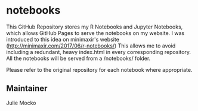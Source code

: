 # notebooks
This GitHub Repository stores my R Notebooks and Jupyter Notebooks, which allows GitHub Pages to serve the notebooks on my website.  I was introduced to this idea on minimaxir's website (http://minimaxir.com/2017/06/r-notebooks/)  This allows me to avoid including a redundant, heavy index.html in every corresponding repository.  All the notebooks will be served from a /notebooks/ folder.  

Please refer to the original repository for each notebook where appropriate.

## Maintainer
Julie Mocko
